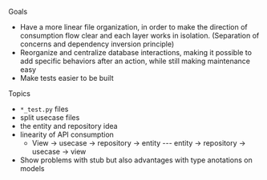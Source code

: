 Goals

- Have a more linear file organization, in order to make the direction of consumption flow clear and each layer works in isolation. (Separation of concerns and dependency inversion principle)
- Reorganize and centralize database interactions, making it possible to add specific behaviors after an action, while still making maintenance easy
- Make tests easier to be built

Topics

- `*_test.py` files
- split usecase files
- the entity and repository idea
- linearity of API consumption
  - View -> usecase -> repository -> entity --- entity -> repository -> usecase -> view
- Show problems with stub but also advantages with type anotations on models
